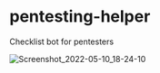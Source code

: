 # pentesting-helper

Checklist bot for pentesters

![Screenshot_2022-05-10_18-24-10](https://user-images.githubusercontent.com/102387043/167750205-5b3e5cae-7c0e-41fa-8dbc-b110942aa9ac.jpg)

